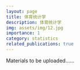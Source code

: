 ```yaml
---
layout: page
title: 体育统计学
description: 体育统计学
img: assets/img/12.jpg
importance: 1
category: statistics
related_publications: true
---
```


Materials to be uploaded......